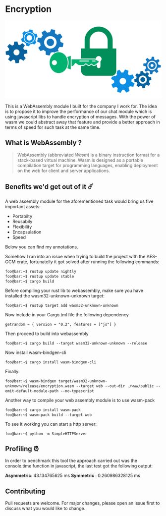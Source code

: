 # Encryption



![](./encryption.png)



This is a WebAssembly module I built for the company I work for. The idea is to propose it to improve the 
performance of our chat module which is using javascript libs to handle encryption of messages. With the 
power of wasm we could abstract away that feature and provide a better approach in terms of speed for such 
task at the same time.



## What is WebAssembly ?

> WebAssembly (abbreviated *Wasm*) is a binary instruction format for a stack-based virtual machine. Wasm is designed as a portable compilation target for programming languages, enabling deployment on the web for client and server applications.

## Benefits we'd get out of it :comet:

A web assembly module for the aforementioned task would bring us five important assets:


- Portabilty
- Reusabily
- Flexibility
- Encapsulation
- Speed


Below you can find my annotations.



Somehow I ran into an issue when trying to build the project with the AES-GCM crate, 
fortunatelly it got solved after running the following commands:

```console
foo@bar:~$ rustup update nightly
foo@bar:~$ rustup update stable
foo@bar:~$ cargo build
```


Before compiling your rust lib to webassembly, make sure you have installed the 
wasm32-unknown-unknown target:

```console
foo@bar:~$ rustup target add wasm32-unknown-unknown
```

Now include in your Cargo.tml file the following dependency

```console
getrandom = { version = "0.2", features = ["js"] }
```

Then proceed to build into webassembly

```console
foo@bar:~$ cargo build --target wasm32-unknown-unknown --release
```

Now install wasm-bindgen-cli

```console
foo@bar:~$ cargo install wasm-bindgen-cli   
```

Finally:

```console
foo@bar:~$ wasm-bindgen target/wasm32-unknown-unknown/release/encryption.wasm --target web --out-dir ./www/public --omit-default-module-path --no-typescript
```

Another way to compile your web assembly module is to use wasm-pack

```console
foo@bar:~$ cargo install wasm-pack
foo@bar:~$ wasm-pack build --target web
```

To see it working you can start a http server:

```console
foo@bar:~$ python -m SimpleHTTPServer
```

## Profiling :alarm_clock:

In order to benchmark this tool the approach carried out was the console.time function in javascript, the
last test got the following output:

**Asymmetric**: 43.134765625 ms
**Symmetric** : 0.260986328125 ms

## Contributing
Pull requests are welcome. For major changes, please open an issue first to discuss what you would like to change.
